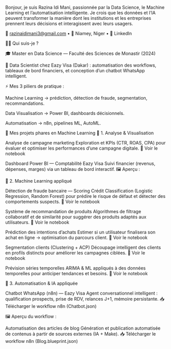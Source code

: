 Bonjour, je suis Razina Idi Mani, passionnée par la Data Science, le Machine Learning et l’automatisation intelligente.
Je crois que les données et l’IA peuvent transformer la manière dont les institutions et les entreprises prennent leurs décisions et interagissent avec leurs usagers.

📧 razinaidimani3@gmail.com
 • 📍 Niamey, Niger • 🔗 LinkedIn

🧑‍💻 Qui suis-je ?

🎓 Master en Data Science — Faculté des Sciences de Monastir (2024)

💼 Data Scientist chez Eazy Visa (Dakar) : automatisation des workflows, tableaux de bord financiers, et conception d’un chatbot WhatsApp intelligent.

⚡ Mes 3 piliers de pratique :

Machine Learning → prédiction, détection de fraude, segmentation, recommandations.

Data Visualisation → Power BI, dashboards décisionnels.

Automatisation → n8n, pipelines ML, AutoML.

📂 Mes projets phares en Machine Learning
🔹 1. Analyse & Visualisation

Analyse de campagne marketing
Exploration et KPIs (CTR, ROAS, CPA) pour évaluer et optimiser les performances d’une campagne digitale.
🔗 Voir le notebook

Dashboard Power BI — Comptabilité Eazy Visa
Suivi financier (revenus, dépenses, marges) via un tableau de bord interactif.
🖼️ Aperçu :


🔹 2. Machine Learning appliqué

Détection de fraude bancaire — Scoring Crédit
Classification (Logistic Regression, Random Forest) pour prédire le risque de défaut et détecter des comportements suspects.
🔗 Voir le notebook

Système de recommandation de produits
Algorithmes de filtrage collaboratif et de similarité pour suggérer des produits adaptés aux utilisateurs.
🔗 Voir le notebook

Prédiction des intentions d’achats
Estimer si un utilisateur finalisera son achat en ligne → optimisation du parcours client.
🔗 Voir le notebook

Segmentation clients (Clustering + ACP)
Découpage intelligent des clients en profils distincts pour améliorer les campagnes ciblées.
🔗 Voir le notebook

Prévision séries temporelles
ARIMA & ML appliqués à des données temporelles pour anticiper tendances et besoins.
🔗 Voir le notebook

🔹 3. Automatisation & IA appliquée

Chatbot WhatsApp (n8n) — Eazy Visa
Agent conversationnel intelligent : qualification prospects, prise de RDV, relances J+1, mémoire persistante.
📥 Télécharger le workflow n8n (Chatbot.json)

🖼️ Aperçu du workflow :


Automatisation des articles de blog
Génération et publication automatisée de contenus à partir de sources externes (IA + Make).
📥 Télécharger le workflow n8n (Blog.blueprint.json)
